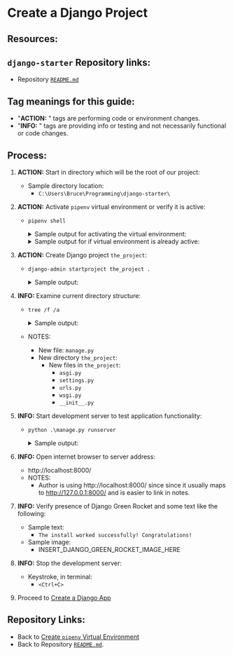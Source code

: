# Create a Django Project

## Resources:

## `django-starter` Repository links:
* Repository [`README.md`](../README.md)

## Tag meanings for this guide:
* "**ACTION:** " tags are performing code or environment changes.
* "**INFO:** " tags are providing info or testing and not necessarily functional or code changes.


## Process:

1. **ACTION:** Start in directory which will be the root of our project:
    * Sample directory location:
        * `C:\Users\Bruce\Programming\django-starter\`

1. **ACTION:** Activate `pipenv` virtual environment or verify it is active:
    * `pipenv shell`
        <details>
        <summary>Sample output for activating the virtual environment:</summary>

            PS C:\Users\Bruce\Programming\django-starter> pipenv shell
            Launching subshell in virtual environment...
            PowerShell 7.2.6
            Copyright (c) Microsoft Corporation.

            https://aka.ms/powershell
            Type 'help' to get help.

            PS C:\Users\Bruce\Programming\django-starter>
        </details>

        <details>
        <summary>Sample output for if virtual environment is already active:</summary>

            PS C:\Users\Bruce\Programming\django-starter> pipenv shell
            Shell for C:\Users\Bruce\.virtualenvs\django-starter-sM6xjp8- already activated.
            No action taken to avoid nested environments.
            PS C:\Users\Bruce\Programming\django-starter>
        </details>

1. **ACTION:** Create Django project `the_project`:
    * `django-admin startproject the_project .`
        <details>
        <summary>Sample output:</summary>

            PS C:\Users\Bruce\Programming\django-starter> django-admin startproject the_project .
            PS C:\Users\Bruce\Programming\django-starter>
        </details>
    
1. **INFO:** Examine current directory structure:
    * `tree /f /a`
        <details>
        <summary>Sample output:</summary>

            PS C:\Users\Bruce\Programming\django-starter> tree /f /a
            Folder PATH listing for volume OS
            Volume serial number is CC00-DD12
            C:.
            |   .gitignore
            |   LICENSE
            |   manage.py
            |   Pipfile
            |   Pipfile.lock
            |   README.md
            |
            +---notes
            |       00_useful_commands_and_links.md
            |       01_how_to_create_this_repository.md
            |       02_create_virtual_environment.md
            |       03_create_django_project.md
            |
            \---the_project
                    asgi.py
                    settings.py
                    urls.py
                    wsgi.py
                    __init__.py

            PS C:\Users\Bruce\Programming\django-starter>
        </details>
    * NOTES:
        * New file: `manage.py`
        * New directory `the_project`:
            * New files in `the_project`:
                * `asgi.py`
                * `settings.py`
                * `urls.py`
                * `wsgi.py`
                * `__init__.py`

1. **INFO:** Start development server to test application functionality:
    * `python .\manage.py runserver`
        <details>
        <summary>Sample output:</summary>

            PS C:\Users\Bruce\Programming\django-starter> python .\manage.py runserver
            Watching for file changes with StatReloader
            Performing system checks...

            System check identified no issues (0 silenced).

            You have 18 unapplied migration(s). Your project may not work properly until you apply the migrations for app(s): admin, auth, contenttypes, sessions.
            Run 'python manage.py migrate' to apply them.
            September 17, 2022 - 21:11:23
            Django version 4.0, using settings 'the_project.settings'
            Starting development server at http://127.0.0.1:8000/
            Quit the server with CTRL-BREAK.
        </details>

1. **INFO:** Open internet browser to server address:
    * http://localhost:8000/
    * NOTES:
        * Author is using http://localhost:8000/ since since it usually maps to http://127.0.0.1:8000/ and is easier to link in notes.

1. **INFO:** Verify presence of Django Green Rocket and some text like the following:
    * Sample text:
        * `The install worked successfully! Congratulations!`
    * Sample image:
        * INSERT_DJANGO_GREEN_ROCKET_IMAGE_HERE

1. **INFO:** Stop the development server:
    * Keystroke, in terminal:
        * `<Ctrl+C>`

1. Proceed to [Create a Django App](./04_create_django_app.md)


## Repository Links:
* Back to [Create `pipenv` Virtual Environment](./02_create_virtual_environment.md)
* Back to Repository [`README.md`](../README.md).
